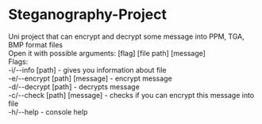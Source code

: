 # Steganography-Project
Uni project that can encrypt and decrypt some message into PPM, TGA, BMP format files  
Open it with possible arguments: [flag] [file path] [message]  
Flags:  
 -i/--info [path] - gives you information about file  
 -e/--encrypt [path] [message] - encrypt message   
 -d/--decrypt [path] - decrypts message    
 -c/--check [path] [message] - checks if you can encrypt this message into file    
 -h/--help - console help  
